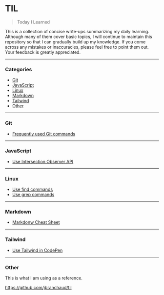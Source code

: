# TIL

> Today I Learned

This is a collection of concise write-ups summarizing my daily learning. Although many of them cover basic topics, I will continue to maintain this repository so that I can gradually build up my knowledge. If you come across any mistakes or inaccuracies, please feel free to point them out. Your feedback is greatly appreciated.

---

### Categories

- [Git](#git)
- [JavaScript](#javascript)
- [Linux](#linux)
- [Markdown](#markdown)
- [Tailwind](#tailwind)
- [Other](#other)

---
### Git

* [Frequently used Git commands](git/frequently-used-git-commands.md)

---
### JavaScript

* [Use Intersection Observer API](javascript/use-intersection-observer.md)

---
### Linux

* [Use find commands](linux/use-find-commands.md)
* [Use grep commands](linux/use-grep-commands.md)

---
### Markdown

* [Markdonw Cheat Sheet](markdown/markdown-cheat-sheet.md)

---
### Tailwind

* [Use Tailwind in CodePen](tailwind/use-tailwind-in-codepen.md)

---

### Other

This is what I am using as a reference.

https://github.com/jbranchaud/til
